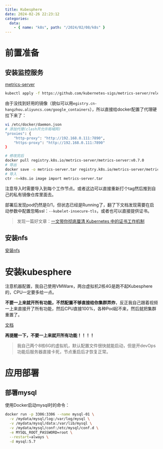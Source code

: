 ```yaml
---
title: Kubesphere
date: 2024-02-26 22:23:12
categories: 
  data:
    - { name: "k8s", path: "/2024/02/08/k8s" }
---
```



# 前置准备

## 安装监控服务

[metrics-server](https://github.com/kubernetes-sigs/metrics-server)

```bash
kubectl apply -f https://github.com/kubernetes-sigs/metrics-server/releases/latest/download/components.yaml
```

由于没找到好用的镜像（貌似可以用`egistry.cn-hangzhou.aliyuncs.com/google_containers`），所以直接给docker配置了代理硬拉下来了：
```bash
vi /etc/docker/daemon.json
# 添加代理(clash开允许局域网)
"proxies": {
    "http-proxy": "http://192.168.0.111:7890",
    "https-proxy": "http://192.168.0.111:7890"
}

# 修改完后
docker pull registry.k8s.io/metrics-server/metrics-server:v0.7.0
# 导出
docker save -o metrics-server.tar registry.k8s.io/metrics-server/metrics-server:v0.7.0
# 导入
ctr -n=k8s.io image import metrics-server.tar
```

注意导入时需要导入到每个工作节点。或者这边可以直接重新打个tag然后推到自己的私有镜像仓库里面去。

部署后发现pod仍然是0/1，但状态已经是Running了，翻了下文档发现需要在启动参数中配置忽略ssl：`--kubelet-insecure-tls`，或者也可以直接提供证书。

> 发现一篇好文章：[一文带你彻底厘清 Kubernetes 中的证书工作机制](https://zhuanlan.zhihu.com/p/142990931)

## 安装nfs

[安装nfs](/kubernets)

# 安装kubesphere

注意机器配置，我自己使用VMWare，两台虚拟机2核4G是跑不起Kubesphere的，CPU一定要多给一点。

**不要一上来就开所有功能，不然配置不够直接给你集群弄炸**，反正我自己跟着视频一上来直接开了所有功能，然后CPU直接100%，各种Pod起不来，然后就把集群重置了。

[文档](https://www.kubesphere.io/zh/docs/v3.4/quick-start/minimal-kubesphere-on-k8s/)

**再提醒一下，不要一上来就开所有功能！！！！**

> 我自己两个8核6G的虚拟机，默认配置文件很快就能启动，但是开devOps功能后服务器直接卡死，节点重启后才恢复正常。

# 应用部署

## 部署mysql

使用Docker启动mysql时的命令：
```bash
docker run -p 3306:3306 --name mysql-01 \
  -v /mydata/mysql/log:/var/log/mysql \
  -v /mydata/mysql/data:/var/lib/mysql \
  -v /mydata/mysql/conf:/etc/mysql/conf.d \
  -e MYSQL_ROOT_PASSWORD=root \
  --restart=always \
  -d mysql:5.7 
```